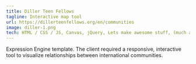 ```yaml
---
title: Diller Teen Fellows
tagline: Interactive map tool
url: https://dillerteenfellows.org/en/communities
image: diller-1.png
tech: HTML / CSS / JS, Canvas, jQuery, Lets make awesome stuff, (much awesome)
---
```


Expression Engine template. The client required a responsive, interactive tool to visualize relationships between international communities.
